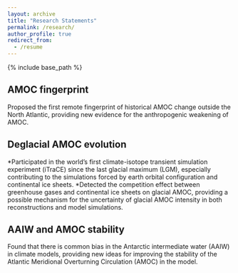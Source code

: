 ```yaml
---
layout: archive
title: "Research Statements"
permalink: /research/
author_profile: true
redirect_from:
  - /resume
---
```


{% include base_path %}

AMOC fingerprint
------
Proposed the first remote fingerprint of historical AMOC change outside the North Atlantic, providing new evidence for the anthropogenic weakening of AMOC.

Deglacial AMOC evolution
------
*Participated in the world’s first climate-isotope transient simulation experiment (iTraCE) since the last glacial maximum (LGM), especially contributing to the simulations forced by earth orbital configuration and continental ice sheets. 
*Detected the competition effect between greenhouse gases and continental ice sheets on glacial AMOC, providing a possible mechanism for the uncertainty of glacial AMOC intensity in both reconstructions and model simulations.

AAIW and AMOC stability
------
Found that there is common bias in the Antarctic intermediate water (AAIW) in climate models, providing new ideas for improving the stability of the Atlantic Meridional Overturning Circulation (AMOC) in the model.
